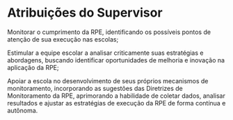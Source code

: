 # Atribuições do Supervisor

Monitorar o cumprimento da RPE, identificando os possíveis pontos de atenção de sua execução nas escolas;

Estimular a equipe escolar a analisar criticamente suas estratégias e abordagens,  buscando  identificar oportunidades  de  melhoria  e inovação na aplicação da RPE;

Apoiar a escola no desenvolvimento de seus próprios  mecanismos de monitoramento,  incorporando  as  sugestões  das  Diretrizes de Monitoramento  da  RPE,  aprimorando  a  habilidade  de  coletar  dados, analisar  resultados  e  ajustar  as  estratégias  de  execução  da  RPE  de forma contínua e autônoma.
